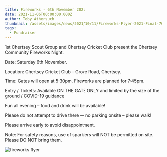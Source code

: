 ```yaml
---
title: Fireworks - 6th November 2021
date: 2021-11-06T00:00:00.000Z
author: Toby Athersuch
thumbnail: /assets/images/news/2021/10/11/Fireworks-Flyer-2021-Final-709x1024.jpg
tags:
  - Fundraiser
---
```


1st Chertsey Scout Group and Chertsey Cricket Club present the Chertsey Community Fireworks Night.

Date: Saturday 6th November.

Location: Chertsey Cricket Club – Grove Road, Chertsey.

Time: Gates will open at 5:30pm. Fireworks are planned for 7:45pm.

Entry / Tickets: Available ON THE GATE ONLY and limited by the size of the ground / COVID-19 guidance

Fun all evening – food and drink will be available!

Please do not attempt to drive there — no parking onsite – please walk!

Please arrive early to avoid disappointment.

Note: For safety reasons, use of sparklers will NOT be permitted on site. Please DO NOT bring them.

![fireworks flyer](/assets/images/news/2021/10/11/Fireworks-Flyer-2021-Final-709x1024.jpg)